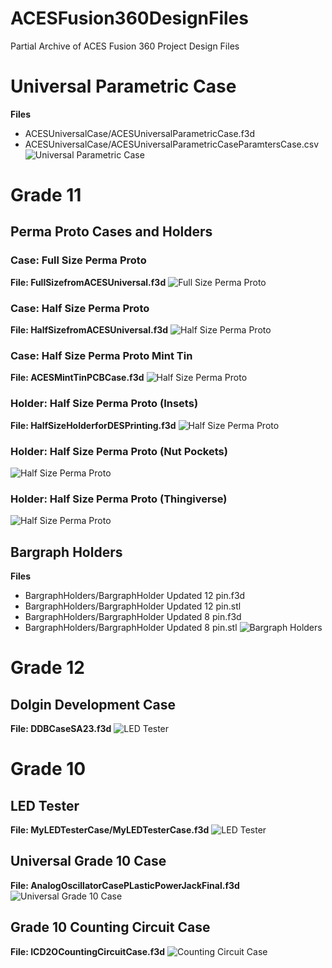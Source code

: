 # ACESFusion360DesignFiles
 Partial Archive of ACES Fusion 360 Project Design Files

# Universal Parametric Case
**Files**
- ACESUniversalCase/ACESUniversalParametricCase.f3d
- ACESUniversalCase/ACESUniversalParametricCaseParamtersCase.csv
![Universal Parametric Case](images/ACESUniversalCase.png)

# Grade 11
## Perma Proto Cases and Holders

### Case: Full Size Perma Proto
**File: FullSizefromACESUniversal.f3d**
![Full Size Perma Proto](images/PPFullSizeCase.png)

### Case: Half Size Perma Proto
**File: HalfSizefromACESUniversal.f3d**
![Half Size Perma Proto](images/PPHalfSizeCase.png)

### Case: Half Size Perma Proto Mint Tin
**File: ACESMintTinPCBCase.f3d**
![Half Size Perma Proto](images/MintTinPCBandCase.png)

### Holder: Half Size Perma Proto (Insets)
**File: HalfSizeHolderforDESPrinting.f3d**
![Half Size Perma Proto](images/PPHalfSizeHolderInsets.png)

### Holder: Half Size Perma Proto (Nut Pockets)
![Half Size Perma Proto](images/PPHalfSizeHolderNutPockets.png)

### Holder: Half Size Perma Proto (Thingiverse)
![Half Size Perma Proto](images/PPHalfSizeHolderInsetsThingiverse.png)

## Bargraph Holders
**Files**
- BargraphHolders/BargraphHolder Updated 12 pin.f3d
- BargraphHolders/BargraphHolder Updated 12 pin.stl
- BargraphHolders/BargraphHolder Updated 8 pin.f3d
- BargraphHolders/BargraphHolder Updated 8 pin.stl
![Bargraph Holders](images/BargraphHolders.png)

# Grade 12
## Dolgin Development Case
**File: DDBCaseSA23.f3d**
![LED Tester](images/DolginDevelopmentCase.png)

# Grade 10
## LED Tester
**File: MyLEDTesterCase/MyLEDTesterCase.f3d**
![LED Tester](images/LEDTester.png)

## Universal Grade 10 Case
**File: AnalogOscillatorCasePLasticPowerJackFinal.f3d**
![Universal Grade 10 Case](images/AnalogOscillatorCase.png)

## Grade 10 Counting Circuit Case
**File: ICD2OCountingCircuitCase.f3d**
![Counting Circuit Case](images/UniversalGrade10Case.png)
